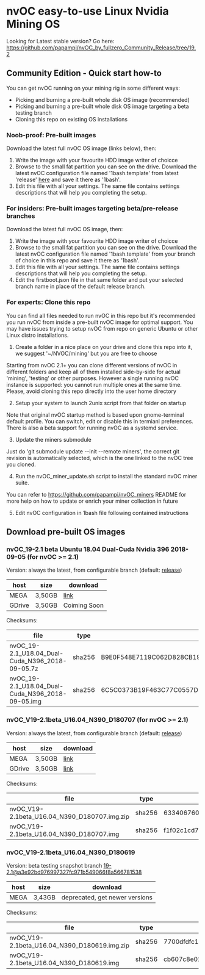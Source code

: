 # nvOC easy-to-use Linux Nvidia Mining OS
Looking for Latest stable version? Go here: https://github.com/papampi/nvOC_by_fullzero_Community_Release/tree/19.2
## Community Edition - Quick start how-to
You can get nvOC running on your mining rig in some different ways:
- Picking and burning a pre-built whole disk OS image (recommended)
- Picking and burning a pre-built whole disk OS image targeting a beta testing branch
- Cloning this repo on existing OS installations

### Noob-proof: Pre-built images
Download the latest full nvOC OS image (links below), then:
1. Write the image with your favourite HDD image writer of choicce
2. Browse to the small fat partition you can see on the drive. Download the latest nvOC configuration file named '1bash.template' from latest 'release' [here](https://github.com/papampi/nvOC_by_fullzero_Community_Release/raw/release/1bash.tamplate) and save it there as '1bash'.
3. Edit this file with all your settings. The same file contains settings descriptions that will help you completing the setup.

### For insiders: Pre-built images targeting beta/pre-release branches
Download the latest full nvOC OS image, then:
1. Write the image with your favourite HDD image writer of choicce
2. Browse to the small fat partition you can see on the drive. Download the latest nvOC configuration file named '1bash.template' from your branch of choice in this repo and save it there as '1bash'.
3. Edit this file with all your settings. The same file contains settings descriptions that will help you completing the setup.
4. Edit the firstboot.json file in that same folder and put your selected branch name in place of the default release branch.

### For experts: Clone this repo
You can find all files needed to run nvOC in this repo but it's recommended you run nvOC from inside a pre-built nvOC image for optimal support. You may have issues trying to setup nvOC from repo on generic Ubuntu or other Linux distro installations.
1. Create a folder in a nice place on your drive and clone this repo into it, we suggest '~/NVOC/mining' but you are free to choose

Starting from nvOC 2.1+ you can clone different versions of nvOC in different folders and keep all of them installed side-by-side for actual 'mining', 'testing' or other purposes. However a single running nvOC instance is supported: you cannot run multiple ones at the same time. Please, avoid cloning this repo directly into the user home directory

2. Setup your system to launch 2unix script from that folder on startup

Note that original nvOC startup method is based upon gnome-terminal default profile. You can switch, edit or disable this in termianl preferences. There is also a beta support for running nvOC as a systemd service.

3. Update the miners submodule

Just do 'git submodule update --init --remote miners', the correct git revision is automatically selected, which is the one linked to the nvOC tree you cloned.

4. Run the nvOC_miner_update.sh script to install the standard nvOC miner suite.

You can refer to https://github.com/papampi/nvOC_miners README for more help on how to update or enrich your miner collection in future

5. Edit nvOC configuration in 1bash file following contained instructions

## Download pre-built OS images

### nvOC_19-2.1 beta Ubuntu 18.04 Dual-Cuda Nvidia 396 2018-09-05 (for nvOC >= 2.1)
Version: always the latest, from configurable branch (default: [release](https://github.com/papampi/nvOC_by_fullzero_Community_Release/tree/release))

| host | size   | download                                                                       |
|------|--------|--------------------------------------------------------------------------------|
| MEGA | 3,50GB | [link](https://mega.nz/#!BFthBShR!88rChE-cQRJM30n021x9HTGJjFav8VPTuTUci4KXHXM) |
| GDrive | 3,50GB | Coiming Soon                                                                 |

Checksums:

| file                                                 | type   | value                                                            |
|------------------------------------------------------|--------|------------------------------------------------------------------|
| nvOC_19-2.1_U18.04_Dual-Cuda_N396_2018-09-05.7z      | sha256 | B9E0F548E7119C062D828CB1984E7531FB56CE619FCDEB596BADE4F292809D5E |
| nvOC_19-2.1_U18.04_Dual-Cuda_N396_2018-09-05.img     | sha256 | 6C5C0373B19F463C77C0557D27A915EF90B11663AC972C0A5A354760D89CD10B |


### nvOC_V19-2.1beta_U16.04_N390_D180707 (for nvOC >= 2.1)
Version: always the latest, from configurable branch (default: [release](https://github.com/papampi/nvOC_by_fullzero_Community_Release/tree/release))

| host | size   | download                                                                       |
|------|--------|--------------------------------------------------------------------------------|
| MEGA | 3,50GB | [link](https://mega.nz/#!od1HGYjZ!kMp4ihj2TK81hNz6GkBR1--UkPhNf-JmdGHHEeDw3Ig) |
| GDrive | 3,50GB | [link](https://drive.google.com/folderview?id=1B0G83ZQm6a7-5irzBSo7YrYyk353HtIg) |

Checksums:

| file                                         | type   | value                                                            |
|----------------------------------------------|--------|------------------------------------------------------------------|
| nvOC_V19-2.1beta_U16.04_N390_D180707.img.zip | sha256 | 6334067606176ed90191b3e4980b21102d14a9c8f14ec63508669d1cb27d6e33 |
| nvOC_V19-2.1beta_U16.04_N390_D180707.img     | sha256 | f1f02c1cd704d3a33c954f64c5b6856f3a75612243b68d66da2fc9acd7bea8a5 |

### nvOC_V19-2.1beta_U16.04_N390_D180619
Version: beta testing snapshot branch [19-2.1@a3e92bd976997327fc971b549066f8a566781538](https://github.com/papampi/nvOC_by_fullzero_Community_Release/tree/a3e92bd976997327fc971b549066f8a566781538)

| host | size   | download                                                                       |
|------|--------|--------------------------------------------------------------------------------|
| MEGA | 3,43GB | deprecated, get newer versions |

Checksums:

| file                                         | type   | value                                                            |
|----------------------------------------------|--------|------------------------------------------------------------------|
| nvOC_V19-2.1beta_U16.04_N390_D180619.img.zip | sha256 | 7700dfdfc1cabab8a1dd9816a6322d6653c89943cb63afa59e79f88cfe14a6a9 |
| nvOC_V19-2.1beta_U16.04_N390_D180619.img     | sha256 | cb607c8e028d3bc0a0e274c34b4e0def0c71330053f0c8328120a717e0029938 |
